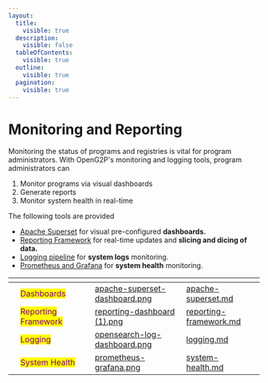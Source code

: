 ```yaml
---
layout:
  title:
    visible: true
  description:
    visible: false
  tableOfContents:
    visible: true
  outline:
    visible: true
  pagination:
    visible: true
---
```


# Monitoring and Reporting

Monitoring the status of programs and registries is vital for program administrators. With OpenG2P's monitoring and logging tools, program administrators can&#x20;

1. Monitor programs via visual dashboards&#x20;
2. Generate reports
3. Monitor system health in real-time&#x20;

The following tools are provided

* [Apache Superset](https://superset.apache.org/) for visual pre-configured **dashboards.**&#x20;
* [Reporting Framework](reporting-framework.md) for real-time updates and **slicing and dicing of data.**&#x20;
* [Logging pipeline](logging.md) for **system logs** monitoring.
* [Prometheus and Grafana](system-health.md) for **system health** monitoring.&#x20;



<table data-view="cards"><thead><tr><th></th><th></th><th></th><th data-hidden data-card-cover data-type="files"></th><th data-hidden data-card-target data-type="content-ref"></th></tr></thead><tbody><tr><td></td><td><mark style="color:purple;">Dashboards</mark></td><td></td><td><a href="../.gitbook/assets/apache-superset-dashboard.png">apache-superset-dashboard.png</a></td><td><a href="apache-superset.md">apache-superset.md</a></td></tr><tr><td></td><td><mark style="color:purple;">Reporting Framework</mark></td><td></td><td><a href="../.gitbook/assets/reporting-dashboard (1).png">reporting-dashboard (1).png</a></td><td><a href="reporting-framework.md">reporting-framework.md</a></td></tr><tr><td></td><td><mark style="color:purple;">Logging</mark></td><td></td><td><a href="../.gitbook/assets/opensearch-log-dashboard.png">opensearch-log-dashboard.png</a></td><td><a href="logging.md">logging.md</a></td></tr><tr><td></td><td><mark style="color:purple;">System Health</mark></td><td></td><td><a href="../.gitbook/assets/prometheus-grafana.png">prometheus-grafana.png</a></td><td><a href="system-health.md">system-health.md</a></td></tr></tbody></table>

